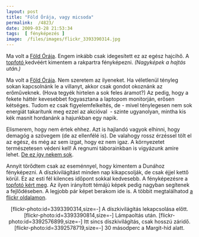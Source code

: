 ```yaml
---
layout: post
title: "Föld Órája, vagy micsoda"
permalink:  /4823/ 
date: 2009-03-28 21:53:34
tags:  [ fényképezés ] 
image:  /files/images/flickr_3393390314.jpg 
---
```

Ma volt a <a href="http://wwf.hu/foldoraja/">Föld Órája</a>. Engem inkább csak idegesített ez az egész hajcihő. A <a href="http://www.topfoto.hu/blog/?p=521">topfotó </a>kedvéért kimentem a rakpartra fényképezni. <em>(Nagyképek a hajtás után.)</em>

Ma volt a <a href="http://wwf.hu/foldoraja/">Föld Órája</a>. Nem szeretem az ilyeneket. Ha véletlenül tényleg sokan kapcsolnánk le a villanyt, akkor csak gondot okoznánk az erőműveknek. (Hova tegyék hirtelen a sok feles áramot?) Az pedig, hogy a fekete háttér kevesebbet fogyasztana a laptopom monitorján, erősen kétséges. Tudom ez csak figyelemfelkeltés, de - mivel ténylegesen nem sok energiát takarítunk meg ezzel az akcióval&nbsp; - szinte ugyanolyan, mintha kis kék masnit hordanánk a hajunkban egy napik.

Elismerem, hogy nem értek ehhez. Azt is hajlandó vagyok elhinni, hogy demagóg a szövegem (de az ellenfélé is). De valahogy rossz érzéssel tölt el az egész, és még az sem izgat, hogy ez nem igaz. A környezetet természetesen védeni kell! A regnumi táborainkban is vigyázunk amire lehet. <a href="http://kocka.blog.hu/2009/03/28/fold_oraja_vs_fekete_hatter">De ez így nekem sok</a>.

Annyit törődtem csak az eseménnyel, hogy kimentem a Dunához fényképezni. A díszkivilágítást minden nap kikapcsolják, de csak éjjel kettő körül. Ez az esti fél kilences időpont sokkal kedvesebb. A fényképezésre a <a href="http://www.topfoto.hu/blog/?p=521">topfotó kért meg</a>. Az ilyen irányított témájú képek pedig nagyban segítenek a fejlődéseben. A legjobb pár képet berakom ide is. A többit megtalálhatod <a href="http://www.flickr.com/photos/30541746@N05/">a flickr oldalamon</a>.

<center>[flickr-photo:id=3393390314,size=-]  
 A díszkivilágítás lekapcsolása előtt.  
 [flickr-photo:id=3393390814,size=-]  
 Lámpaoltás után.  
 [flickr-photo:id=3392576899,size=-]  
 Itt sincs díszkivilágítás, csak hosszú záridő.  
 [flickr-photo:id=3392578719,size=-]  
 30 másodperc a Margit-híd alatt.

</center>